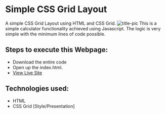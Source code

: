 # Simple CSS Grid Layout
 A simple CSS Grid Layout using HTML and CSS Grid.
 ![title-pic]()
 This is a simple calculator functionality achieved using Javascript. The logic is very simple with the minimum lines of code possible.
 
## Steps to execute this Webpage:
- Download the entire code 
- Open up the index.html.
- [View Live Site]()
## Technologies used: 
- HTML
- CSS Grid [Style/Presentation]
